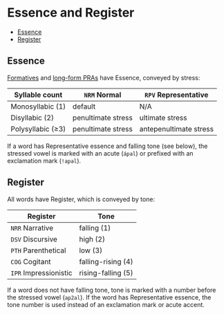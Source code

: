 # Essence and Register

* [Essence](#essence)
* [Register](#register)

## Essence

[Formatives](morphophonology.md#formative) and [long-form PRAs](morphophonology.md#long-form) have Essence, conveyed by stress:

| Syllable count    | `NRM` Normal       | `RPV` Representative   |
|-------------------|--------------------|------------------------|
| Monosyllabic (1)  | default            | N/A                    |
| Disyllabic (2)    | penultimate stress | ultimate stress        |
| Polysyllabic (≥3) | penultimate stress | antepenultimate stress |

If a word has Representative essence and falling tone (see below), the stressed vowel is marked with an acute (`ápal`) or prefixed with an exclamation mark (`!apal`).

## Register

All words have Register, which is conveyed by tone:

| Register              | Tone               |
|-----------------------|--------------------|
| `NRR` Narrative       | falling (1)        |
| `DSV` Discursive      | high (2)           |
| `PTH` Parenthetical   | low (3)            |
| `COG` Cogitant        | falling-rising (4) |
| `IPR` Impressionistic | rising-falling (5) |

If a word does not have falling tone, tone is marked with a number before the stressed vowel (`ap2al`). If the word has Representative essence, the tone number is used instead of an exclamation mark or acute accent.
